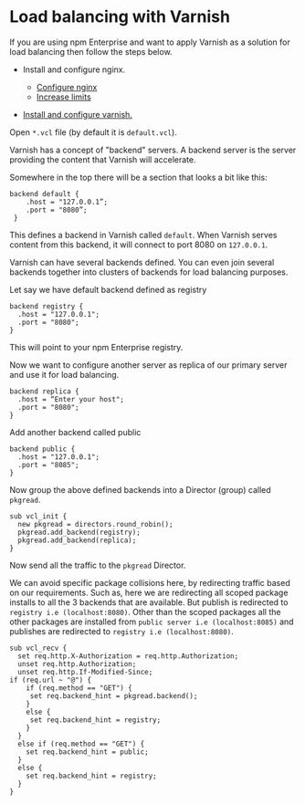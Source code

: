 # Load balancing with Varnish

If you are using npm Enterprise and want to apply Varnish as a solution for load balancing then follow the steps below.

* Install and configure nginx.

    * [Configure nginx](https://gist.github.com/bcoe/0f2ca5e644d464f40f9937c9787a244c)
    * [Increase limits](https://www.masv.io/boost-nginx-connection-limits/)

* [Install and configure varnish.](https://varnish-cache.org/docs/trunk/installation/install.html?highlight=installation)

Open `*.vcl` file (by default it is `default.vcl`).

Varnish has a concept of "backend" servers. A backend server is the server providing the content that Varnish will accelerate.

Somewhere in the top there will be a section that looks a bit like this:

```
backend default {
    .host = "127.0.0.1”;
    .port = "8080”;
 }
 ```

This defines a backend in Varnish called `default`. When Varnish serves content from this backend, it will connect to port 8080 on `127.0.0.1`.

Varnish can have several backends defined. You can even join several backends together into clusters of backends for load balancing purposes.

Let say we have default backend defined as registry

```
backend registry {
  .host = "127.0.0.1";
  .port = "8080";
}
```

This will point to your npm Enterprise registry.

Now we want to configure another server as replica of our primary server and use it for load balancing.

```
backend replica {
  .host = “Enter your host";
  .port = "8080";
}
```

Add another backend called public

```
backend public {
  .host = "127.0.0.1";
  .port = "8085";
}
```

Now group the above defined backends into a Director (group) called `pkgread`.

```
sub vcl_init {
  new pkgread = directors.round_robin();
  pkgread.add_backend(registry);
  pkgread.add_backend(replica);
}
```

Now send all the traffic to the `pkgread` Director.

We can avoid specific package collisions here, by redirecting traffic based on our requirements. Such as, here we are redirecting all scoped package installs to all the 3 backends that are available. But publish is redirected to `registry i.e (localhost:8080)`.
Other than the scoped packages all the other packages are installed from `public server i.e (localhost:8085)` and publishes are redirected to `registry i.e (localhost:8080)`.


```
sub vcl_recv {
  set req.http.X-Authorization = req.http.Authorization;
  unset req.http.Authorization;
  unset req.http.If-Modified-Since;
if (req.url ~ "@") {
    if (req.method == "GET") {
     set req.backend_hint = pkgread.backend();
    }
    else {
     set req.backend_hint = registry;
    }
  }
  else if (req.method == "GET") {
    set req.backend_hint = public;
  }
  else {
    set req.backend_hint = registry;
  }
}
```